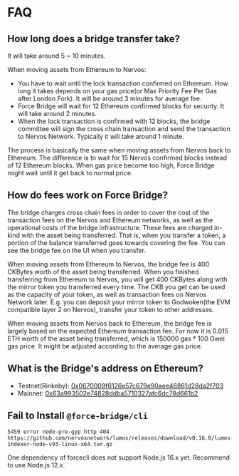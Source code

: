 # FAQ

## How long does a bridge transfer take?

It will take around 5 ~ 10 minutes.

When moving assets from Ethereum to Nervos:
- You have to wait until the lock transaction confirmed on Ethereum. How long it takes depends on your gas price(or
  Max Priority Fee Per Gas after London Fork). It will be around 3 minutes for average fee.
- Force Bridge will wait for 12 Ethereum confirmed blocks for security. It will take around 2 minutes.
- When the lock transaction is confirmed with 12 blocks, the bridge committee will sign the cross chain transaction and
  send the transaction to Nervos Network. Typically it will take around 1 minute.
  
The process is basically the same when moving assets from Nervos back to Ethereum. The difference is to wait for 15
Nervos confirmed blocks instead of 12 Ethereum blocks. 
When gas price become too high, Force Bridge might wait until it get back to normal price.  

## How do fees work on Force Bridge?

The bridge charges cross chain fees in order to cover the cost of the transaction fees on the Nervos and Ethereum
networks, as well as the operational costs of the bridge infrastructure. These fees are charged in-kind with the
asset being transferred. That is, when you transfer a token, a portion of the balance transferred goes towards covering
the fee. You can see the bridge fee on the UI when you transfer.

When moving assets from Ethereum to Nervos, the bridge fee is 400 CKBytes worth of the asset being transferred.
When you finished transferring from Ethereum to Nervos, you will get 400 CKBytes along with the mirror token you
transferred every time. The CKB you get can be used as the capacity of your token, as well as transaction fees on Nervos Network
later. E.g. you can deposit your mirror token to Godwoken(the EVM compatible layer 2 on Nervos), transfer your token to
other addresses.

When moving assets from Nervos back to Ethereum, the bridge fee is largely based on the expected Ethereum transaction
fee. For now it is 0.015 ETH worth of the asset being transferred, which is 150000 gas * 100 Gwei gas price.
It might be adjusted according to the average gas price.

## What is the Bridge's address on Ethereum?

- Testnet(Rinkeby): [0x0670009f6126e57c679e90aee46861d28da2f703](https://rinkeby.etherscan.io/address/0x0670009f6126e57c679e90aee46861d28da2f703)
- Mainnet: [0x63a993502e74828ddba5710327afc6dc78d661b2](https://etherscan.io/address/0x63a993502e74828ddba5710327afc6dc78d661b2)

## Fail to Install `@force-bridge/cli`

```
5459 error node-pre-gyp http 404 https://github.com/nervosnetwork/lumos/releases/download/v0.16.0/lumos-indexer-node-v93-linux-x64.tar.gz
```

One dependency of forcecli does not support Node.js 16.x yet. Recommend to use Node.js 12.x. 
